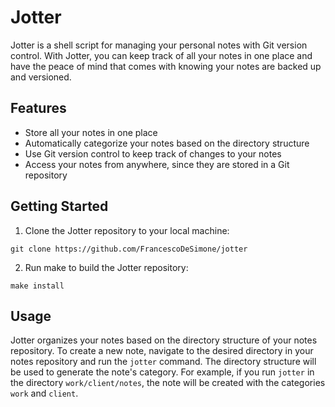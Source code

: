 # Jotter

Jotter is a shell script for managing your personal notes with Git version control. With Jotter, you can keep track of all your notes in one place and have the peace of mind that comes with knowing your notes are backed up and versioned.

## Features

- Store all your notes in one place
- Automatically categorize your notes based on the directory structure
- Use Git version control to keep track of changes to your notes
- Access your notes from anywhere, since they are stored in a Git repository

## Getting Started

1. Clone the Jotter repository to your local machine:

``` 
git clone https://github.com/FrancescoDeSimone/jotter
```

2. Run make to build the Jotter repository:
```
make install
```

## Usage

Jotter organizes your notes based on the directory structure of your notes repository. To create a new note, navigate to the desired directory in your notes repository and run the `jotter` command. The directory structure will be used to generate the note's category. For example, if you run `jotter` in the directory `work/client/notes`, the note will be created with the categories `work` and `client`.
